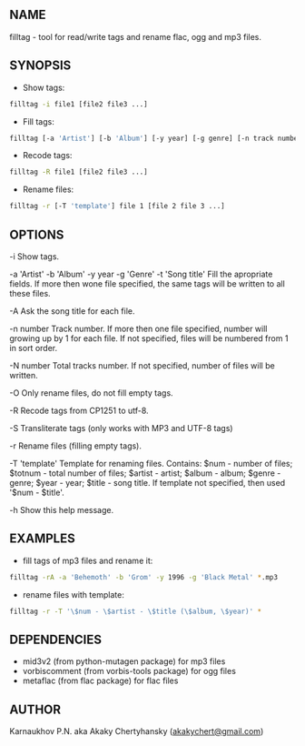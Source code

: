 ## NAME

filltag - tool for read/write tags and rename flac, ogg and mp3 files.

## SYNOPSIS

- Show tags:
```sh
filltag -i file1 [file2 file3 ...]
```

- Fill tags:
```sh
filltag [-a 'Artist'] [-b 'Album'] [-y year] [-g genre] [-n track number] [-N total tracks] [-t 'Song title'|-A] file1 [file2 file3 ...]
```

- Recode tags:
```sh
filltag -R file1 [file2 file3 ...]
```

- Rename files:
```sh
filltag -r [-T 'template'] file 1 [file 2 file 3 ...]
```

## OPTIONS

-i
	Show tags.

-a 'Artist'
-b 'Album'
-y year
-g 'Genre'
-t 'Song title'
	Fill the apropriate fields. If more then wone file specified, the
	same tags will be written to all these files.

-A
	Ask the song title for each file.

-n number
	Track number. If more then one file specified, number will growing
	up by 1 for each file. If not specified, files will be numbered
	from 1 in sort order.

-N number
	Total tracks number. If not specified, number of files will be
	written.

-O
	Only rename files, do not fill empty tags.

-R
	Recode tags from CP1251 to utf-8.

-S
	Transliterate tags (only works with MP3 and UTF-8 tags)

-r
	Rename files (filling empty tags).

-T 'template'
	Template for renaming files. Contains:
		\$num - number of files;
		\$totnum - total number of files;
		\$artist - artist;
		\$album - album;
		\$genre - genre;
		\$year - year;
		\$title - song title.
	If template not specified, then used '\$num - \$title'.

-h
	Show this help message.

## EXAMPLES
- fill tags of mp3 files and rename it:
```sh
filltag -rA -a 'Behemoth' -b 'Grom' -y 1996 -g 'Black Metal' *.mp3
```

- rename files with template:
```sh
filltag -r -T '\$num - \$artist - \$title (\$album, \$year)' *
```

## DEPENDENCIES
- mid3v2 (from python-mutagen package) for mp3 files
- vorbiscomment (from vorbis-tools package) for ogg files
- metaflac (from flac package) for flac files
	
## AUTHOR
Karnaukhov P.N. aka Akaky Chertyhansky (akakychert@gmail.com)
